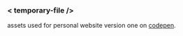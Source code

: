 ### < temporary-file />
assets used for personal website version one on [codepen](https://codepen.io/mdchrysan/full/NWRQJyJ).

